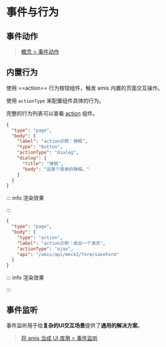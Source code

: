 # 事件与行为

## 事件动作

> [概念 > 事件动作](https://aisuda.bce.baidu.com/amis/zh-CN/docs/concepts/event-action)

## 内置行为

使用 ==action== 行为按钮组件，触发 amis 内置的页面交互操作。

使用 `actionType` 来配置组件具体的行为。

完整的行为列表可以查看 [action](https://aisuda.bce.baidu.com/amis/zh-CN/components/action) 组件。

```json
{
  "type": "page",
  "body": {
    "label": "action示例：弹框",
    "type": "button",
    "actionType": "dialog",
    "dialog": {
      "title": "弹框",
      "body": "这是个简单的弹框。"
    }
  }
}
```

::: info 渲染效果
<div id="dialog">
  <slot></slot>
</div>
:::

```json
{
  "type": "page",
  "body": {
    "type": "action",
    "label": "action示例：发出一个请求",
    "actionType": "ajax",
    "api": "/amis/api/mock2/form/saveForm"
  }
}
```

::: info 渲染效果
<div id="ajax">
  <slot></slot>
</div>
:::

## 事件监听

事件监听用于给**复杂的UI交互场景**提供了**通用的解决方案**。

> [将 amis 当成 UI 库用 > 事件监听](https://aisuda.bce.baidu.com/amis/zh-CN/docs/extend/ui-library)


<script lang="ts" setup>
/* 根据 amis config 渲染组件 */
const dialog = {
  "type": "page",
  "body": {
    "label": "action示例：弹框",
    "type": "button",
    "actionType": "dialog",
    "dialog": {
      "title": "弹框",
      "body": "这是个简单的弹框。"
    }
  }
}
const ajax = {
  "type": "page",
  "body": {
    "type": "action",
    "label": "action示例：发出一个请求",
    "actionType": "ajax",
    "api": "/mock/amis/form/save.json"
  }
}

setTimeout(() => {
  var amis = amisRequire('amis/embed');
  amis.embed('#dialog', dialog);
  amis.embed('#ajax', ajax);
}, 1000)
</script>
